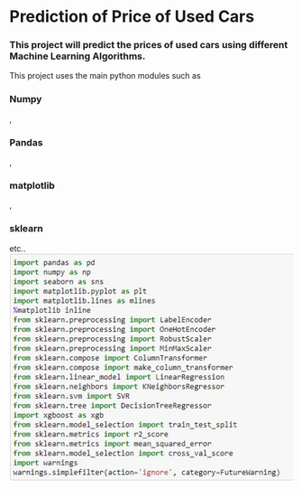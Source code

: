 <h1>Prediction of Price of Used Cars</h1>
<h3>This project will predict the prices of used cars using different Machine Learning Algorithms.</h3> 
This project uses the main python modules such as <h3>Numpy</h3>,<h3>Pandas</h3>,<h3>matplotlib</h3>,<h3>sklearn</h3> etc..
<img src="modules.jpg">
